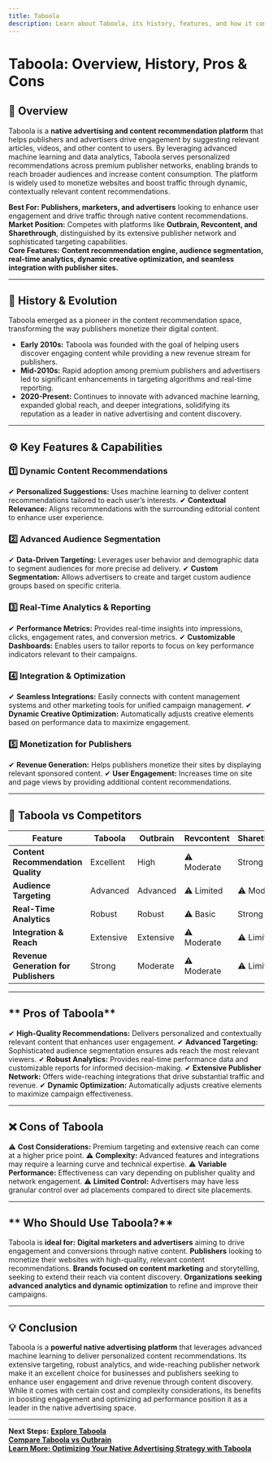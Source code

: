 ```yaml
---
title: Taboola
description: Learn about Taboola, its history, features, and how it compares to other native advertising and content recommendation platforms.
---
```


# **Taboola: Overview, History, Pros & Cons**

## **📌 Overview**  
Taboola is a **native advertising and content recommendation platform** that helps publishers and advertisers drive engagement by suggesting relevant articles, videos, and other content to users. By leveraging advanced machine learning and data analytics, Taboola serves personalized recommendations across premium publisher networks, enabling brands to reach broader audiences and increase content consumption. The platform is widely used to monetize websites and boost traffic through dynamic, contextually relevant content recommendations.

 **Best For:** **Publishers, marketers, and advertisers** looking to enhance user engagement and drive traffic through native content recommendations.  
 **Market Position:** Competes with platforms like **Outbrain, Revcontent, and Sharethrough**, distinguished by its extensive publisher network and sophisticated targeting capabilities.  
 **Core Features:** **Content recommendation engine, audience segmentation, real-time analytics, dynamic creative optimization, and seamless integration with publisher sites.**

---

## **📜 History & Evolution**  
Taboola emerged as a pioneer in the content recommendation space, transforming the way publishers monetize their digital content.

- **Early 2010s:** Taboola was founded with the goal of helping users discover engaging content while providing a new revenue stream for publishers.
- **Mid-2010s:** Rapid adoption among premium publishers and advertisers led to significant enhancements in targeting algorithms and real-time reporting.
- **2020-Present:** Continues to innovate with advanced machine learning, expanded global reach, and deeper integrations, solidifying its reputation as a leader in native advertising and content discovery.

---

## **⚙️ Key Features & Capabilities**

### **1️⃣ Dynamic Content Recommendations**
✔ **Personalized Suggestions:** Uses machine learning to deliver content recommendations tailored to each user’s interests.
✔ **Contextual Relevance:** Aligns recommendations with the surrounding editorial content to enhance user experience.

### **2️⃣ Advanced Audience Segmentation**
✔ **Data-Driven Targeting:** Leverages user behavior and demographic data to segment audiences for more precise ad delivery.
✔ **Custom Segmentation:** Allows advertisers to create and target custom audience groups based on specific criteria.

### **3️⃣ Real-Time Analytics & Reporting**
✔ **Performance Metrics:** Provides real-time insights into impressions, clicks, engagement rates, and conversion metrics.
✔ **Customizable Dashboards:** Enables users to tailor reports to focus on key performance indicators relevant to their campaigns.

### **4️⃣ Integration & Optimization**
✔ **Seamless Integrations:** Easily connects with content management systems and other marketing tools for unified campaign management.
✔ **Dynamic Creative Optimization:** Automatically adjusts creative elements based on performance data to maximize engagement.

### **5️⃣ Monetization for Publishers**
✔ **Revenue Generation:** Helps publishers monetize their sites by displaying relevant sponsored content.
✔ **User Engagement:** Increases time on site and page views by providing additional content recommendations.

---

## **🔄 Taboola vs Competitors**

| Feature                       | Taboola         | Outbrain         | Revcontent        | Sharethrough      |
|-------------------------------|-----------------|------------------|-------------------|-------------------|
| **Content Recommendation Quality** |  Excellent |  High          | ⚠ Moderate       |  Strong         |
| **Audience Targeting**        |  Advanced     |  Advanced      | ⚠ Limited        | ⚠ Moderate       |
| **Real-Time Analytics**       |  Robust       |  Robust        | ⚠ Basic          |  Strong         |
| **Integration & Reach**       |  Extensive    |  Extensive     | ⚠ Moderate       | ⚠ Limited        |
| **Revenue Generation for Publishers** |  Strong |  Moderate    | ⚠ Moderate       | ⚠ Limited        |

---

## ** Pros of Taboola**
✔ **High-Quality Recommendations:** Delivers personalized and contextually relevant content that enhances user engagement.
✔ **Advanced Targeting:** Sophisticated audience segmentation ensures ads reach the most relevant viewers.
✔ **Robust Analytics:** Provides real-time performance data and customizable reports for informed decision-making.
✔ **Extensive Publisher Network:** Offers wide-reaching integrations that drive substantial traffic and revenue.
✔ **Dynamic Optimization:** Automatically adjusts creative elements to maximize campaign effectiveness.

---

## **❌ Cons of Taboola**
⚠ **Cost Considerations:** Premium targeting and extensive reach can come at a higher price point.
⚠ **Complexity:** Advanced features and integrations may require a learning curve and technical expertise.
⚠ **Variable Performance:** Effectiveness can vary depending on publisher quality and network engagement.
⚠ **Limited Control:** Advertisers may have less granular control over ad placements compared to direct site placements.

---

## ** Who Should Use Taboola?**
Taboola is **ideal for:**
 **Digital marketers and advertisers** aiming to drive engagement and conversions through native content.
 **Publishers** looking to monetize their websites with high-quality, relevant content recommendations.
 **Brands focused on content marketing** and storytelling, seeking to extend their reach via content discovery.
 **Organizations seeking advanced analytics and dynamic optimization** to refine and improve their campaigns.

---

## **💡 Conclusion**
Taboola is a **powerful native advertising platform** that leverages advanced machine learning to deliver personalized content recommendations. Its extensive targeting, robust analytics, and wide-reaching publisher network make it an excellent choice for businesses and publishers seeking to enhance user engagement and drive revenue through content discovery. While it comes with certain cost and complexity considerations, its benefits in boosting engagement and optimizing ad performance position it as a leader in the native advertising space.

---

 **Next Steps:**
 **[Explore Taboola](https://www.taboola.com/)**  
 **[Compare Taboola vs Outbrain](#)**  
 **[Learn More: Optimizing Your Native Advertising Strategy with Taboola](#)**

